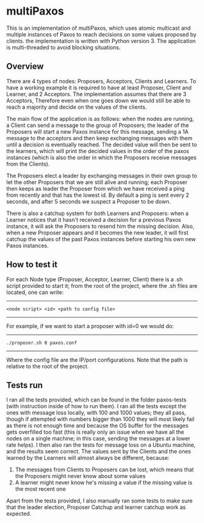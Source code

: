 # multiPaxos

This is an implementation of multiPaxos, which uses atomic multicast and multiple instances of Paxos to reach decisions on some values proposed by clients.
the implementation is written with Python version 3. The application is multi-threaded to avoid blocking situations.

## Overview

There are 4 types of nodes: Proposers, Acceptors, Clients and Learners. To have a working example it is required to have at least Proposer, Client and Learner, and 2 Acceptors.
The implementation assumes that there are 3 Acceptors, Therefore even when one goes down we would still be able to reach a majority and decide on the values of the clients.

The main flow of the application is as follows: when the nodes are running, a Client can send a message to the group of Proposers; the leader of the Proposers will start a 
new Paxos instance for this message, sending a 1A message to the acceptors and then keep exchanging messages with them until a decision is eventually reached. The decided 
value will then be sent to the learners, which will print the decided values in the order of the paxos instances (which is also the order in which the Proposers receive messages from the Clients).

The Proposers elect a leader by exchanging messages in their own group to let the other Proposers that we are still alive and running; each Proposer then keeps as leader the 
Proposer from which we have received a ping from recently and that has the lowest id. By default a ping is sent every 2 seconds, and after 5 seconds we suspect a Proposer to be down.

There is also a catchup system for both Learners and Proposers: when a Learner notices that it hasn't received a decision for a previous Paxos instance, it will ask the Proposers to 
resend him the missing decision. Also, when a new Proposer appears and it becomes the new leader, it will first catchup the values of the past Paxos instances before starting his 
own new Paxos instances.

## How to test it

For each Node type (Proposer, Acceptor, Learner, Client) there is a .sh script provided to start it; from the root of the project, where the .sh files are located, one can write:

---
    <node script> <id> <path to config file>
---

For example, if we want to start a proposer with id=0 we would do:

---
    ./proposer.sh 0 paxos.conf
---

Where the config file are the IP/port configurations. Note that the path is relative to the root of the project.

## Tests run

I ran all the tests provided, which can be found in the folder paxos-tests (with instruction inside of how to run them). 
I ran all the tests except the ones with message loss locally, with 100 and 1000 values; they all pass, though if attempted with numbers bigger than 1000 they will most likely fail as there is not enough time 
and because the OS buffer for the messages gets overfilled too fast (this is really only an issue when we have all the nodes on a single machine; in this case, sending the messages at a lower rate helps).
I then also ran the tests for message loss on a Ubuntu machine, and the results seem correct. The values sent by the Clients and the ones learned by the Learners will almost always be different, because:

1) The messages from Clients to Proposers can be lost, which means that the Proposers might never know about some values
2) A learner might never know he's missing a value if the missing value is the most recent one

Apart from the tests provided, I also manually ran some tests to make sure that the leader election, Proposer Catchup and learner catchup work as expected.
